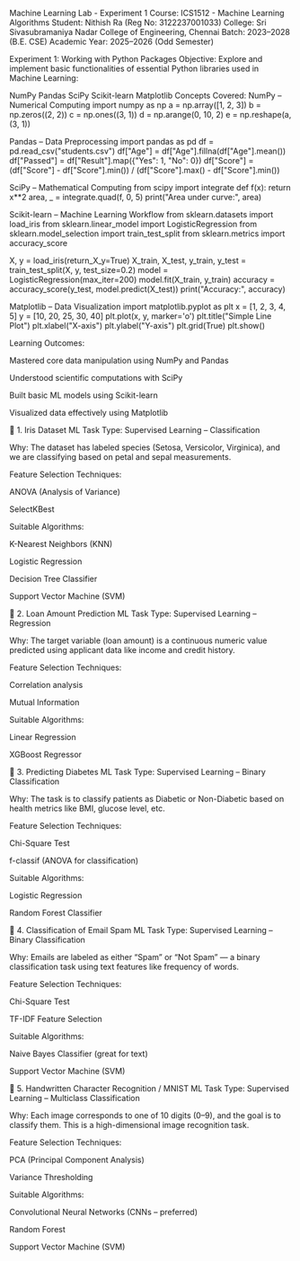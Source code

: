 Machine Learning Lab - Experiment 1
Course: ICS1512 - Machine Learning Algorithms
Student: Nithish Ra (Reg No: 3122237001033)
College: Sri Sivasubramaniya Nadar College of Engineering, Chennai
Batch: 2023–2028 (B.E. CSE)
Academic Year: 2025–2026 (Odd Semester)

Experiment 1: Working with Python Packages
Objective:
Explore and implement basic functionalities of essential Python libraries used in Machine Learning:

NumPy
Pandas
SciPy
Scikit-learn
Matplotlib
Concepts Covered:
NumPy – Numerical Computing
import numpy as np a = np.array([1, 2, 3]) b = np.zeros((2, 2)) c = np.ones((3, 1)) d = np.arange(0, 10, 2) e = np.reshape(a, (3, 1))

Pandas – Data Preprocessing
import pandas as pd df = pd.read_csv("students.csv") df["Age"] = df["Age"].fillna(df["Age"].mean()) df["Passed"] = df["Result"].map({"Yes": 1, "No": 0}) df["Score"] = (df["Score"] - df["Score"].min()) / (df["Score"].max() - df["Score"].min())

SciPy – Mathematical Computing
from scipy import integrate def f(x): return x**2 area, _ = integrate.quad(f, 0, 5) print("Area under curve:", area)

Scikit-learn – Machine Learning Workflow
from sklearn.datasets import load_iris from sklearn.linear_model import LogisticRegression from sklearn.model_selection import train_test_split from sklearn.metrics import accuracy_score

X, y = load_iris(return_X_y=True) X_train, X_test, y_train, y_test = train_test_split(X, y, test_size=0.2) model = LogisticRegression(max_iter=200) model.fit(X_train, y_train) accuracy = accuracy_score(y_test, model.predict(X_test)) print("Accuracy:", accuracy)

Matplotlib – Data Visualization
import matplotlib.pyplot as plt x = [1, 2, 3, 4, 5] y = [10, 20, 25, 30, 40] plt.plot(x, y, marker='o') plt.title("Simple Line Plot") plt.xlabel("X-axis") plt.ylabel("Y-axis") plt.grid(True) plt.show()

Learning Outcomes:

Mastered core data manipulation using NumPy and Pandas

Understood scientific computations with SciPy

Built basic ML models using Scikit-learn

Visualized data effectively using Matplotlib

🔹 1. Iris Dataset ML Task Type: Supervised Learning – Classification

Why: The dataset has labeled species (Setosa, Versicolor, Virginica), and we are classifying based on petal and sepal measurements.

Feature Selection Techniques:

ANOVA (Analysis of Variance)

SelectKBest

Suitable Algorithms:

K-Nearest Neighbors (KNN)

Logistic Regression

Decision Tree Classifier

Support Vector Machine (SVM)

🔹 2. Loan Amount Prediction ML Task Type: Supervised Learning – Regression

Why: The target variable (loan amount) is a continuous numeric value predicted using applicant data like income and credit history.

Feature Selection Techniques:

Correlation analysis

Mutual Information

Suitable Algorithms:

Linear Regression

XGBoost Regressor

🔹 3. Predicting Diabetes ML Task Type: Supervised Learning – Binary Classification

Why: The task is to classify patients as Diabetic or Non-Diabetic based on health metrics like BMI, glucose level, etc.

Feature Selection Techniques:

Chi-Square Test

f-classif (ANOVA for classification)

Suitable Algorithms:

Logistic Regression

Random Forest Classifier

🔹 4. Classification of Email Spam ML Task Type: Supervised Learning – Binary Classification

Why: Emails are labeled as either “Spam” or “Not Spam” — a binary classification task using text features like frequency of words.

Feature Selection Techniques:

Chi-Square Test

TF-IDF Feature Selection

Suitable Algorithms:

Naive Bayes Classifier (great for text)

Support Vector Machine (SVM)

🔹 5. Handwritten Character Recognition / MNIST ML Task Type: Supervised Learning – Multiclass Classification

Why: Each image corresponds to one of 10 digits (0–9), and the goal is to classify them. This is a high-dimensional image recognition task.

Feature Selection Techniques:

PCA (Principal Component Analysis)

Variance Thresholding

Suitable Algorithms:

Convolutional Neural Networks (CNNs – preferred)

Random Forest

Support Vector Machine (SVM)
